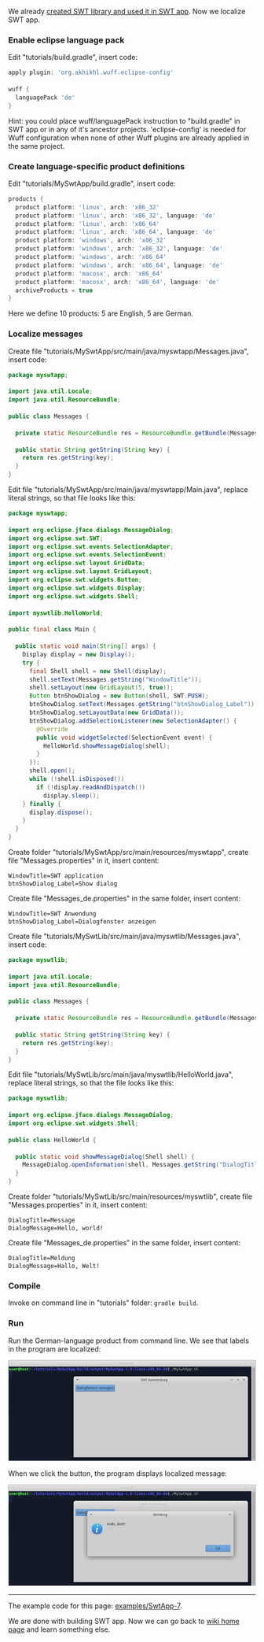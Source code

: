 We already [created SWT library and used it in SWT app](Create-SWT-library-and-use-it-in-SWT-app). Now we localize SWT app.

### Enable eclipse language pack

Edit "tutorials/build.gradle", insert code:

```groovy
apply plugin: 'org.akhikhl.wuff.eclipse-config'

wuff {
  languagePack 'de'
}
```

Hint: you could place wuff/languagePack instruction to "build.gradle" in SWT app or in any of it's ancestor projects. 'eclipse-config' is needed for Wuff configuration when none of other Wuff plugins are already applied in the same project.

### Create language-specific product definitions

Edit "tutorials/MySwtApp/build.gradle", insert code:

```groovy
products {
  product platform: 'linux', arch: 'x86_32'
  product platform: 'linux', arch: 'x86_32', language: 'de'
  product platform: 'linux', arch: 'x86_64'
  product platform: 'linux', arch: 'x86_64', language: 'de'
  product platform: 'windows', arch: 'x86_32'
  product platform: 'windows', arch: 'x86_32', language: 'de'
  product platform: 'windows', arch: 'x86_64'
  product platform: 'windows', arch: 'x86_64', language: 'de'
  product platform: 'macosx', arch: 'x86_64'
  product platform: 'macosx', arch: 'x86_64', language: 'de'
  archiveProducts = true
}
```

Here we define 10 products: 5 are English, 5 are German.

### Localize messages

Create file "tutorials/MySwtApp/src/main/java/myswtapp/Messages.java", insert code:

```java
package myswtapp;

import java.util.Locale;
import java.util.ResourceBundle;

public class Messages {

  private static ResourceBundle res = ResourceBundle.getBundle(Messages.class.getName(), Locale.getDefault());
  
  public static String getString(String key) {
    return res.getString(key);
  }  
}
```

Edit file "tutorials/MySwtApp/src/main/java/myswtapp/Main.java", replace literal strings, so that file looks like this:

```java
package myswtapp;

import org.eclipse.jface.dialogs.MessageDialog;
import org.eclipse.swt.SWT;
import org.eclipse.swt.events.SelectionAdapter;
import org.eclipse.swt.events.SelectionEvent;
import org.eclipse.swt.layout.GridData;
import org.eclipse.swt.layout.GridLayout;
import org.eclipse.swt.widgets.Button;
import org.eclipse.swt.widgets.Display;
import org.eclipse.swt.widgets.Shell;

import myswtlib.HelloWorld;

public final class Main {

  public static void main(String[] args) {
    Display display = new Display();
    try {
      final Shell shell = new Shell(display);
      shell.setText(Messages.getString("WindowTitle"));
      shell.setLayout(new GridLayout(5, true));
      Button btnShowDialog = new Button(shell, SWT.PUSH);
      btnShowDialog.setText(Messages.getString("btnShowDialog_Label"));
      btnShowDialog.setLayoutData(new GridData());
      btnShowDialog.addSelectionListener(new SelectionAdapter() {
        @Override
        public void widgetSelected(SelectionEvent event) {
          HelloWorld.showMessageDialog(shell);
        }
      });
      shell.open();
      while (!shell.isDisposed())
        if (!display.readAndDispatch())
          display.sleep();
    } finally {
      display.dispose();
    }
  }
}
```

Create folder "tutorials/MySwtApp/src/main/resources/myswtapp", create file "Messages.properties" in it, insert content:

```
WindowTitle=SWT application
btnShowDialog_Label=Show dialog
```

Create file "Messages_de.properties" in the same folder, insert content:

```
WindowTitle=SWT Anwendung
btnShowDialog_Label=Dialogfenster anzeigen
```

Create file "tutorials/MySwtLib/src/main/java/myswtlib/Messages.java", insert code:

```java
package myswtlib;

import java.util.Locale;
import java.util.ResourceBundle;

public class Messages {

  private static ResourceBundle res = ResourceBundle.getBundle(Messages.class.getName(), Locale.getDefault());
  
  public static String getString(String key) {
    return res.getString(key);
  }  
}
```

Edit file "tutorials/MySwtLib/src/main/java/myswtlib/HelloWorld.java", replace literal strings, so that the file looks like this:

```java
package myswtlib;

import org.eclipse.jface.dialogs.MessageDialog;
import org.eclipse.swt.widgets.Shell;

public class HelloWorld {

  public static void showMessageDialog(Shell shell) {
    MessageDialog.openInformation(shell, Messages.getString("DialogTitle"), Messages.getString("DialogMessage"));
  }
}
```

Create folder "tutorials/MySwtLib/src/main/resources/myswtlib", create file "Messages.properties" in it, insert content:

```
DialogTitle=Message
DialogMessage=Hello, world!
```

Create file "Messages_de.properties" in the same folder, insert content:

```
DialogTitle=Meldung
DialogMessage=Hallo, Welt!
```

### Compile

Invoke on command line in "tutorials" folder: `gradle build`.

### Run

Run the German-language product from command line. We see that labels in the program are localized:

![SwtApp-7-run-1](images/SwtApp-7-run-1.png)

When we click the button, the program displays localized message:

![SwtApp-7-run-2](images/SwtApp-7-run-2.png)

---

The example code for this page: [examples/SwtApp-7](../tree/master/examples/SwtApp-7).

We are done with building SWT app. Now we can go back to [wiki home page](Home) and learn something else.
